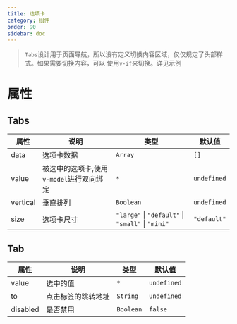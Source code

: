 ```yaml
---
title: 选项卡
category: 组件
order: 90
sidebar: doc
---
```


> `Tabs`设计用于页面导航，所以没有定义切换内容区域，仅仅规定了头部样式。如果需要切换内容，可以
> 使用`v-if`来切换。详见示例

# 属性

## Tabs

| 属性 | 说明 | 类型 | 默认值 |
| --- | --- | --- | --- |
| data | 选项卡数据 | `Array` | `[]` |
| value | 被选中的选项卡,使用`v-model`进行双向绑定 | `*` | `undefined`|
| vertical | 垂直排列 | `Boolean` | `undefined` |
| size | 选项卡尺寸 | `"large"` &#124; `"default"` &#124; `"small"` &#124; `"mini"` | `"default"` |

## Tab

| 属性 | 说明 | 类型 | 默认值 |
| --- | --- | --- | --- |
| value | 选中的值 | `*` | `undefined` |
| to | 点击标签的跳转地址 | `String` | `undefined` |
| disabled | 是否禁用 | `Boolean` | `false` |
